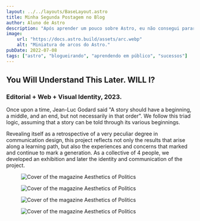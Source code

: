 ```yaml
---
layout: ../../layouts/BaseLayout.astro
title: Minha Segunda Postagem no Blog
author: Aluno de Astro
description: "Após aprender um pouco sobre Astro, eu não consegui parar!"
image:
    url: "https://docs.astro.build/assets/arc.webp"
    alt: "Miniatura de arcos do Astro."
pubDate: 2022-07-08
tags: ["astro", "blogueirando", "aprendendo em público", "sucessos"]
---
```

<h2 id="AES">You Will Understand This Later. WILL I?</h2>
            <h3>Editorial + Web + Visual Identity, 2023.</h3>
<p>Once upon a time, Jean-Luc Godard said "A story should have a beginning, a middle, and an end,
                    but not necessarily in that order". We follow this triad logic, assuming that a story can be
                    told through its various beginnings.</p>
                <p>Revealing itself as a retrospective of a very peculiar degree in communication design, this
                    project reflects not only the results that arise along a learning path, but also the experiences
                    and concerns that marked and continue to mark a generation. As a collective of 4 people, we
                    developed an exhibition and later the identity and communication of the project.</p>
                <figure><img src="/YOUWILL.png" alt= "Cover of the magazine Aesthetics of Politics" class="image2"></figure>
                <figure><img src="/YOUWILL2.png" alt= "Cover of the magazine Aesthetics of Politics" class="image2"></figure>
                <figure><img src="/YOUWILL3.png" alt= "Cover of the magazine Aesthetics of Politics" class="image2"></figure>
                <figure><img src="/YOUWILL4.png" alt= "Cover of the magazine Aesthetics of Politics" class="image2"></figure>